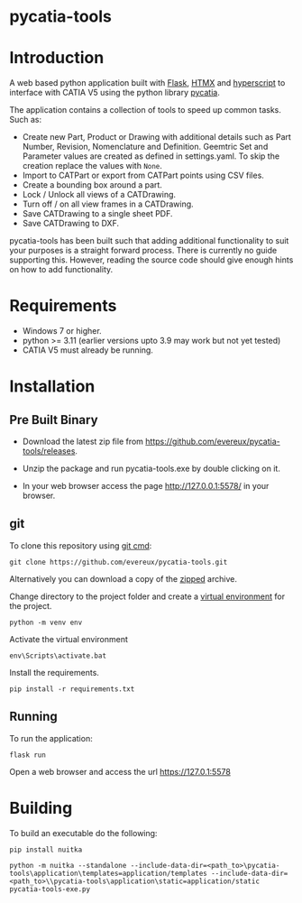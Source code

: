 pycatia-tools
=============


Introduction
============
A web based python application built with 
[Flask](https://flask.palletsprojects.com/en/latest/), [HTMX](https://htmx.org/) 
and [hyperscript](https://hyperscript.org) to interface with CATIA V5 using the 
python library [pycatia](https://pycatia.readthedocs.io/en/latest/).

The application contains a collection of tools to speed up common tasks. Such as:

* Create new Part, Product or Drawing with additional details such as 
 Part Number, Revision, Nomenclature and Definition. Geemtric Set and Parameter
 values are created as defined in settings.yaml. To skip the creation replace the
 values with `None`.
* Import to CATPart or export from CATPart points using CSV files.
* Create a bounding box around a part.
* Lock / Unlock all views of a CATDrawing.
* Turn off / on all view frames in a CATDrawing.
* Save CATDrawing to a single sheet PDF.
* Save CATDrawing to DXF.

pycatia-tools has been built such that adding additional functionality to suit
your purposes is a straight forward process. There is currently no guide 
supporting this. However, reading the source code should give enough hints on 
how to add functionality.


Requirements
============

* Windows 7 or higher.
* python >= 3.11 (earlier versions upto 3.9 may work but not yet tested)
* CATIA V5 must already be running.


Installation
============

Pre Built Binary
----------------

* Download the latest zip file from https://github.com/evereux/pycatia-tools/releases.

* Unzip the package and run pycatia-tools.exe by double clicking on it.

* In your web browser access the page http://127.0.0.1:5578/ in your browser.

git
---

To clone this repository using [git cmd](https://git-scm.com/):

```
git clone https://github.com/evereux/pycatia-tools.git
```

Alternatively you can download a copy of the 
[zipped](https://github.com/evereux/pycatia-tools/archive/refs/heads/main.zip) 
archive. 

Change directory to the project folder and create a 
[virtual environment](https://docs.python.org/3/library/venv.html) for the 
project.

```
python -m venv env
```

Activate the virtual environment

```
env\Scripts\activate.bat
```

Install the requirements.

```
pip install -r requirements.txt
```

Running
-------

To run the application:

```
flask run
```
Open a web browser and access the url https://127.0.1:5578



Building
========

To build an executable do the following:

```
pip install nuitka
```

```
python -m nuitka --standalone --include-data-dir=<path_to>\pycatia-tools\application\templates=application/templates --include-data-dir=<path_to>\\pycatia-tools\application\static=application/static pycatia-tools-exe.py
```
